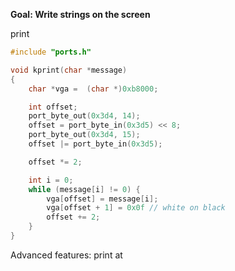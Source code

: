 **Goal: Write strings on the screen**

print
```c
#include "ports.h"

void kprint(char *message)
{
	char *vga =  (char *)0xb8000;

	int offset;
	port_byte_out(0x3d4, 14);
	offset = port_byte_in(0x3d5) << 8;
	port_byte_out(0x3d4, 15);
	offset |= port_byte_in(0x3d5);

	offset *= 2;

	int i = 0;
	while (message[i] != 0) {
		vga[offset] = message[i];
		vga[offset + 1] = 0x0f // white on black
		offset += 2;
	}
}
```


Advanced features:
print at 